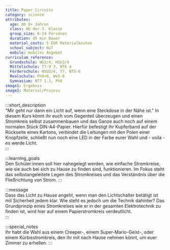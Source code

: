 ```yaml
---
title: Paper Circuits
category: science
attributes:
  age: Ab 8+ Jahren
  class: Ab der 3. Klasse
  group_size: 6-14 Personen
  duration: 45 min Dauer
  material_costs: 5 EUR Materialkosten
  school_subject: NuT
  mobile: mobiles Angebot
curriculum_reference:
  Grundschule: WG3/4, HSU3/4  
  Mittelschule: T7-9 3, NT6 4  
  Förderschule: HSU3/4, T7, NT5-6   
  Realschule: Ph8+9, We5-8
  Gymnasium: NT7 1.3, Ph8
image1: Ergebnis
image2: Material/Prozess
---
```

:::short_description  
"Mir geht nur dann ein Licht auf, wenn eine Steckdose in der Nähe ist." In diesem Kurs könnt ihr euch vom Gegenteil überzeugen und einen Stromkreis selbst zusammenbauen und das Ganze auch noch auf einem normalen Stück DIN-A4-Papier. Hierfür befestigt ihr Kupferband auf der Rückseite eines Kartons, verbindet die Leitungen mit den Polen einer Knopfzelle, schließt nun noch eine LED in der Farbe eurer Wahl und - voila - es werde Licht.   
:::

:::learning_goals  
Den Schüler:innen soll hier nahegelegt werden, wie einfache Stromkreise, wie sie auch bei sich zu Hause zu finden sind, funktionieren. Im Fokus steht das selbstangeleitete Legen des Stromkreises und das Verständnis über die Fließrichtung von Strom.
:::

:::message  
Dass das Licht zu Hause angeht, wenn man den Lichtschalter betätigt ist mit Sicherheit jedem klar. Wie steht es jedoch um die Technik dahinter? Das Grundprinzip eines Stromkreises wie er in der gesamten Elektrotechnik zu finden ist, wird hier auf einem Papierstromkreis verdeutlicht.   
:::  

:::special_notes  
Ihr habt die Wahl aus einem Creeper-, einem Super-Mario-Geist-, oder einem Kürbisstromkreis, den ihr mit nach Hause nehmen könnt, um euer Zimmer zu erhellen.
:::
